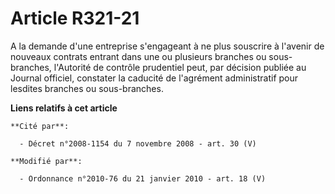# Article R321-21

A la demande d'une entreprise s'engageant à ne plus souscrire à l'avenir de nouveaux contrats entrant dans une ou plusieurs
branches ou sous-branches, l'Autorité de contrôle prudentiel peut, par décision publiée au Journal officiel, constater la
caducité de l'agrément administratif pour lesdites branches ou sous-branches.

**Liens relatifs à cet article**

	**Cité par**:

	  - Décret n°2008-1154 du 7 novembre 2008 - art. 30 (V)

	**Modifié par**:

	  - Ordonnance n°2010-76 du 21 janvier 2010 - art. 18 (V)
